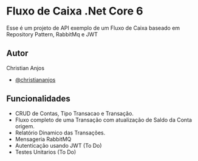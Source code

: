 
# Fluxo de Caixa .Net Core 6

Esse é um projeto de API exemplo de um Fluxo de Caixa baseado em Repository Pattern, RabbitMq e JWT


## Autor
Christian Anjos
- [@christiananjos](https://www.linkedin.com/in/christian-douglasdev)


## Funcionalidades

- CRUD de Contas, Tipo Transacao e Transação.
- Fluxo completo de uma Transação com atualização de Saldo da Conta origem.
- Relatório Dinamico das Transações.
- Mensageria RabbitMQ
- Autenticação usando JWT (To Do)
- Testes Unitarios (To Do)

